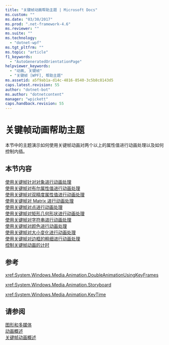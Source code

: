 ```yaml
---
title: "关键帧动画帮助主题 | Microsoft Docs"
ms.custom: ""
ms.date: "03/30/2017"
ms.prod: ".net-framework-4.6"
ms.reviewer: ""
ms.suite: ""
ms.technology: 
  - "dotnet-wpf"
ms.tgt_pltfrm: ""
ms.topic: "article"
f1_keywords: 
  - "AutoGeneratedOrientationPage"
helpviewer_keywords: 
  - "动画, 关键帧"
  - "关键帧 [WPF], 帮助主题"
ms.assetid: a5f9ab1a-d14c-4816-8540-3c5b8c8143d5
caps.latest.revision: 55
author: "dotnet-bot"
ms.author: "dotnetcontent"
manager: "wpickett"
caps.handback.revision: 55
---
```

# 关键帧动画帮助主题
本节中的主题演示如何使用关键帧动画对两个以上的属性值进行动画处理以及如何控制内插。  
  
## 本节内容  
 [使用关键帧针对对象进行动画处理](../../../../docs/framework/wpf/graphics-multimedia/how-to-animate-an-object-by-using-key-frames.md)  
 [使用关键帧对布尔属性值进行动画处理](../../../../docs/framework/wpf/graphics-multimedia/how-to-animate-a-boolean-by-using-key-frames.md)  
 [使用关键帧对双精度属性值进行动画处理](../../../../docs/framework/wpf/graphics-multimedia/how-to-animate-a-double-by-using-key-frames.md)  
 [使用关键帧对 Matrix 进行动画处理](../../../../docs/framework/wpf/graphics-multimedia/how-to-animate-a-matrix-by-using-key-frames.md)  
 [使用关键帧对点进行动画处理](../../../../docs/framework/wpf/graphics-multimedia/how-to-animate-a-point-by-using-key-frames.md)  
 [使用关键帧对矩形几何形状进行动画处理](../../../../docs/framework/wpf/graphics-multimedia/how-to-animate-a-rectangle-geometry-by-using-key-frames.md)  
 [使用关键帧对字符串进行动画处理](../../../../docs/framework/wpf/graphics-multimedia/how-to-animate-a-string-by-using-key-frames.md)  
 [使用关键帧对颜色进行动画处理](../../../../docs/framework/wpf/graphics-multimedia/how-to-animate-color-by-using-key-frames.md)  
 [使用关键帧对大小变化进行动画处理](../../../../docs/framework/wpf/graphics-multimedia/how-to-animate-size-changes-by-using-key-frames.md)  
 [使用关键帧对边框的粗细进行动画处理](../../../../docs/framework/wpf/graphics-multimedia/how-to-animate-the-thickness-of-a-border-by-using-key-frames.md)  
 [控制关键帧动画的计时](../../../../docs/framework/wpf/graphics-multimedia/how-to-control-key-frame-animation-timing.md)  
  
## 参考  
 <xref:System.Windows.Media.Animation.DoubleAnimationUsingKeyFrames>  
  
 <xref:System.Windows.Media.Animation.Storyboard>  
  
 <xref:System.Windows.Media.Animation.KeyTime>  
  
## 请参阅  
 [图形和多媒体](../../../../docs/framework/wpf/graphics-multimedia/index.md)   
 [动画概述](../../../../docs/framework/wpf/graphics-multimedia/animation-overview.md)   
 [关键帧动画概述](../../../../docs/framework/wpf/graphics-multimedia/key-frame-animations-overview.md)